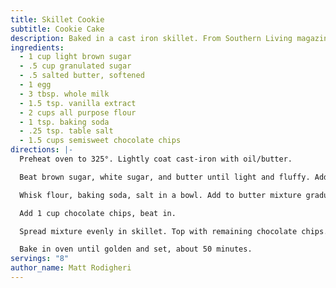```yaml
---
title: Skillet Cookie
subtitle: Cookie Cake
description: Baked in a cast iron skillet. From Southern Living magazine.
ingredients:
  - 1 cup light brown sugar
  - .5 cup granulated sugar
  - .5 salted butter, softened
  - 1 egg
  - 3 tbsp. whole milk
  - 1.5 tsp. vanilla extract
  - 2 cups all purpose flour
  - 1 tsp. baking soda
  - .25 tsp. table salt
  - 1.5 cups semisweet chocolate chips
directions: |-
  Preheat oven to 325°. Lightly coat cast-iron with oil/butter.

  Beat brown sugar, white sugar, and butter until light and fluffy. Add egg, milk, vanilla, blend.

  Whisk flour, baking soda, salt in a bowl. Add to butter mixture gradually, beating until combined.

  Add 1 cup chocolate chips, beat in.

  Spread mixture evenly in skillet. Top with remaining chocolate chips.

  Bake in oven until golden and set, about 50 minutes.
servings: "8"
author_name: Matt Rodigheri
---
```

